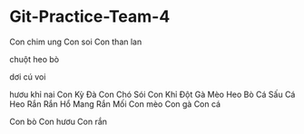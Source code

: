 # Git-Practice-Team-4
Con chim ung
Con soi 
Con than lan


chuột
heo
bò

dơi
cú
voi

hươu
khỉ
nai
Con Kỳ Đà 
Con Chó Sói
Con Khỉ Đột
Gà
Mèo
Heo 
Bò 
Cá Sấu
Cá Heo
Rắn
Rắn Hổ Mang
Rắn Mối
Con mèo
Con gà
Con cá

Con bò
Con hươu
Con rắn